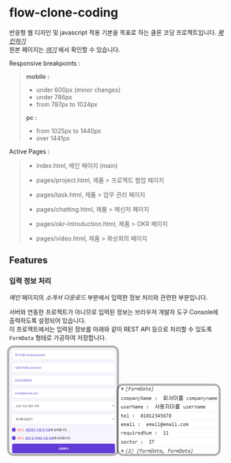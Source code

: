# flow-clone-coding
반응형 웹 디자인 및 javascript 적용 기본을 목표로 하는 클론 코딩 프로젝트입니다. <a href="https://juunie-roh.github.io/flow-clone-coding/"><i>확인하기</i></a>   
원본 페이지는 [*여기*](https://flow.team/kr/index, "flow KR") 에서 확인할 수 있습니다.   

Responsive breakpoints :
> **mobile :**   
> * under 600px (minor changes)
> * under 786px
> * from 787px to 1024px
>    
> **pc :**
> * from 1025px to 1440px
> * over 1441px

Active Pages :
> * index.html, 메인 페이지 (main)
>
> * pages/project.html, 제품 > 프로젝트 협업 페이지
> * pages/task.html, 제품 > 업무 관리 페이지
> * pages/chatting.html, 제품 > 메신저 페이지
> * pages/okr-introduction.html, 제품 > OKR 페이지
> * pages/video.html, 제품 > 화상회의 페이지

## Features

### 입력 정보 처리

*메인* 페이지의 *소개서 다운로드* 부분에서 입력한 정보 처리와 관련한 부분입니다.   

서버와 연동한 프로젝트가 아니므로 입력된 정보는 브라우저 개발자 도구 Console에 출력하도록 설정되어 있습니다.   
이 프로젝트에서는 입력된 정보를 아래와 같이 REST API 등으로 처리할 수 있도록 `FormData` 형태로 가공하여 저장합니다.

<img src="./images/readme/formdata.png" alt="" width="50%" height=""
     style="border-radius: 10px;
            box-shadow: 0 0 0 5px rgba(0, 0, 0, 0.3);"/>
<img src="./images/readme/formdata_console.png" alt="" width="" height=""
     style="border-radius: 10px;
            box-shadow: 0 0 0 5px rgba(0, 0, 0, 0.3);"/>

